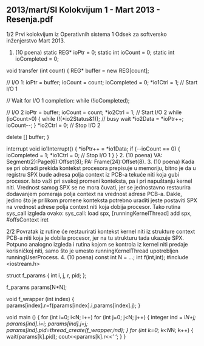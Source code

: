 2013/mart/SI Kolokvijum 1 - Mart 2013 - Resenja.pdf
--------------------------------------------------------------------------------


1/2
Prvi kolokvijum iz Operativnih sistema 1
Odsek za softversko inženjerstvo
Mart 2013.
1. (10 poena)
static REG* ioPtr = 0;
static int ioCount = 0;
static int ioCompleted = 0;

void transfer (int count) {
  REG* buffer = new REG[count];

  // I/O 1:
  ioPtr = buffer;
  ioCount = count;
  ioCompleted = 0;
  *io1Ctrl = 1; // Start I/O 1

  // Wait for I/O 1 completion:
  while (!ioCompleted);

  // I/O 2
  ioPtr = buffer;
  ioCount = count;
  *io2Ctrl = 1; // Start I/O 2
  while (ioCount>0) {
    while (!(*io2Status&1)); // busy wait
    *io2Data = *ioPtr++;
    ioCount--;
  }
  *io2Ctrl = 0; // Stop I/O 2

  delete [] buffer;
}

interrupt void io1Interrupt() {
  *ioPtr++ = *io1Data;
  if (--ioCount == 0) {
    ioCompleted = 1;
    *io1Ctrl = 0; // Stop I/O 1
  }
}
2. (10 poena)
VA: Segment(2):Page(6):Offset(8); PA: Frame(24):Offset(8).
3. (10 poena) Kada se pri obradi prekida kontekst procesora prepisuje u memoriju, bitno
je da u registru SPX bude adresa polja context iz PCB-a tekuće niti koja gubi procesor.  Isto
važi pri svakoj promeni konteksta, pa i pri napuštanju kernel niti. Vrednost samog SPX se ne
mora čuvati, jer se jednostavno restaurira dodavanjem pomeraja polja context na vrednost
adrese PCB-a. Dakle, jedino što je prilikom promene konteksta potrebno uraditi jeste postaviti
SPX na vrednost adrese polja context niti koja dobija procesor. Tako rutina sys_call izgleda
ovako:
sys_call: load spx, [runningKernelThread]
add spx, #offsContext
iret

2/2
Povratak iz rutine će restaurirati kontekst kernel niti iz strukture context PCB-a niti koja je
dobila procesor,  jer na tu strukturu tada ukazuje SPX. Potpuno analogno izgleda i rutina
kojom se kontrola iz kernel niti predaje korisničkoj niti,  samo što je umesto
runningKernelThread upotrebljen runningUserProcess.
4. (10 poena)
const int N = ...;
int f(int,int);
#include <iostream.h>

struct f_params {
  int i, j, r, pid;
};

f_params params[N*N];

void f_wrapper (int index) {
  params[index].r=f(params[index].i,params[index].j);
}

void main () {
  for (int i=0; i<N; i++)
    for (int j=0; j<N; j++) {
      integer ind = i*N+j;
      params[ind].i=i;
      params[ind].j=j;
      params[ind].pid=thread_create(f_wrapper,ind);
    }
  for (int k=0; k<N*N; k++) {
    wait(params[k].pid);
    cout<<params[k].r<<’ ‘;
  }
}
